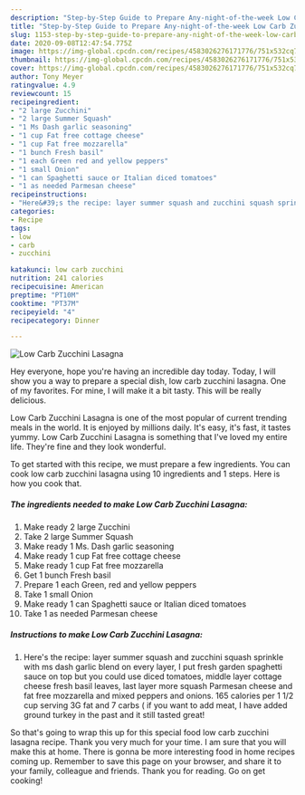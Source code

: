 ```yaml
---
description: "Step-by-Step Guide to Prepare Any-night-of-the-week Low Carb Zucchini Lasagna"
title: "Step-by-Step Guide to Prepare Any-night-of-the-week Low Carb Zucchini Lasagna"
slug: 1153-step-by-step-guide-to-prepare-any-night-of-the-week-low-carb-zucchini-lasagna
date: 2020-09-08T12:47:54.775Z
image: https://img-global.cpcdn.com/recipes/4583026276171776/751x532cq70/low-carb-zucchini-lasagna-recipe-main-photo.jpg
thumbnail: https://img-global.cpcdn.com/recipes/4583026276171776/751x532cq70/low-carb-zucchini-lasagna-recipe-main-photo.jpg
cover: https://img-global.cpcdn.com/recipes/4583026276171776/751x532cq70/low-carb-zucchini-lasagna-recipe-main-photo.jpg
author: Tony Meyer
ratingvalue: 4.9
reviewcount: 15
recipeingredient:
- "2 large Zucchini"
- "2 large Summer Squash"
- "1 Ms Dash garlic seasoning"
- "1 cup Fat free cottage cheese"
- "1 cup Fat free mozzarella"
- "1 bunch Fresh basil"
- "1 each Green red and yellow peppers"
- "1 small Onion"
- "1 can Spaghetti sauce or Italian diced tomatoes"
- "1 as needed Parmesan cheese"
recipeinstructions:
- "Here&#39;s the recipe: layer summer squash and zucchini squash sprinkle with ms dash garlic blend on every layer, I put fresh garden spaghetti sauce on top but you could use diced tomatoes, middle layer cottage cheese fresh basil leaves, last layer more squash Parmesan cheese and fat free mozzarella and mixed peppers and onions. 165 calories per 1 1/2 cup serving 3G fat and 7 carbs ( if you want to add meat, I have added ground turkey in the past and it still tasted great!"
categories:
- Recipe
tags:
- low
- carb
- zucchini

katakunci: low carb zucchini 
nutrition: 241 calories
recipecuisine: American
preptime: "PT10M"
cooktime: "PT37M"
recipeyield: "4"
recipecategory: Dinner

---
```



![Low Carb Zucchini Lasagna](https://img-global.cpcdn.com/recipes/4583026276171776/751x532cq70/low-carb-zucchini-lasagna-recipe-main-photo.jpg)

Hey everyone, hope you're having an incredible day today. Today, I will show you a way to prepare a special dish, low carb zucchini lasagna. One of my favorites. For mine, I will make it a bit tasty. This will be really delicious.



Low Carb Zucchini Lasagna is one of the most popular of current trending meals in the world. It is enjoyed by millions daily. It's easy, it's fast, it tastes yummy. Low Carb Zucchini Lasagna is something that I've loved my entire life. They're fine and they look wonderful.


To get started with this recipe, we must prepare a few ingredients. You can cook low carb zucchini lasagna using 10 ingredients and 1 steps. Here is how you cook that.

<!--inarticleads1-->

##### The ingredients needed to make Low Carb Zucchini Lasagna:

1. Make ready 2 large Zucchini
1. Take 2 large Summer Squash
1. Make ready 1 Ms. Dash garlic seasoning
1. Make ready 1 cup Fat free cottage cheese
1. Make ready 1 cup Fat free mozzarella
1. Get 1 bunch Fresh basil
1. Prepare 1 each Green, red and yellow peppers
1. Take 1 small Onion
1. Make ready 1 can Spaghetti sauce or Italian diced tomatoes
1. Take 1 as needed Parmesan cheese




<!--inarticleads2-->

##### Instructions to make Low Carb Zucchini Lasagna:

1. Here&#39;s the recipe: layer summer squash and zucchini squash sprinkle with ms dash garlic blend on every layer, I put fresh garden spaghetti sauce on top but you could use diced tomatoes, middle layer cottage cheese fresh basil leaves, last layer more squash Parmesan cheese and fat free mozzarella and mixed peppers and onions. 165 calories per 1 1/2 cup serving 3G fat and 7 carbs ( if you want to add meat, I have added ground turkey in the past and it still tasted great!




So that's going to wrap this up for this special food low carb zucchini lasagna recipe. Thank you very much for your time. I am sure that you will make this at home. There is gonna be more interesting food in home recipes coming up. Remember to save this page on your browser, and share it to your family, colleague and friends. Thank you for reading. Go on get cooking!
